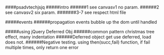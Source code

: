 ####psadvtechjsjq
#####intro
######1 see canvasv1 no param.
######2 see canvasv2 six param.
#######3-7 see respect html file

#####events
######propagation
events bubble up the dom until handled


#####using jQuery Deferred Obj
######common pattern
christmas tree effect, many indentation
######Deferred object
get use deferred, load does not.
######Negative testing.
using then(succ,fail) function, if fail multiple times, only return one error
